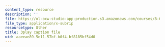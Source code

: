 ```yaml
---
content_type: resource
description: ''
file: https://ol-ocw-studio-app-production.s3.amazonaws.com/courses/8-06-quantum-physics-iii-spring-2018/aaeeae895e1157bfb0f4bf8185bf54d0_loVzNly0Gyw.vtt
file_type: application/x-subrip
resourcetype: Other
title: 3play caption file
uid: aaeeae89-5e11-57bf-b0f4-bf8185bf54d0
---
```


